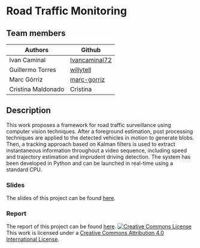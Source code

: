 # Road Traffic Monitoring
## Team members

| Authors | Github |
| ------------- | ------------- |
| Ivan Caminal  | [Ivancaminal72](https://github.com/Ivancaminal72) |
| Guillermo Torres |  [willytell](https://github.com/willytell) |
| Marc Górriz | [marc-gorriz](https://github.com/marc-gorriz) |
| Cristina Maldonado | Cristina |

## Description
This work proposes a framework for road traffic surveillance using computer vision techniques. After a foreground estimation, post processing techniques are applied to the detected vehicles in motion to generate blobs. Then, a tracking approach based on Kalman filters is used to extract instantaneous information throughout a video sequence, including speed and trajectory estimation and imprudent driving detection. The system has been developed in Python and can be launched in real-time using a standard CPU.

### Slides
The slides of this project can be found [here](https://docs.google.com/presentation/d/1i6mCk7M9S2_9BwLvgRGfxXa3VOz3jPq9z2R4t725Me8/edit?usp=sharing).

### Report
The report of this project can be found [here](https://www.overleaf.com/read/ztfmkngrwjmk).
<a rel="license" href="http://creativecommons.org/licenses/by/4.0/"><img alt="Creative Commons License" style="border-width:0" src="https://i.creativecommons.org/l/by/4.0/88x31.png" /></a><br />This work is licensed under a <a rel="license" href="http://creativecommons.org/licenses/by/4.0/">Creative Commons Attribution 4.0 International License</a>.
